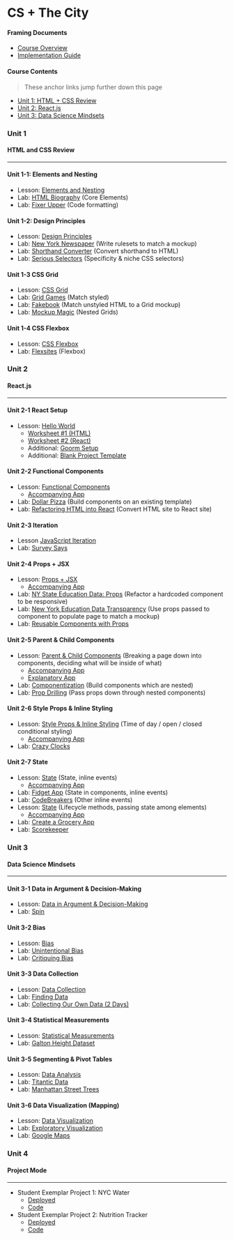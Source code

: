 # CS + The City

#### Framing Documents

* <a href="https://docs.google.com/document/d/12TsGg6Gdg2XBAbQ6aYm2MPCv01QFXyVdhafhyumJiK8/edit?usp=sharing" target="_blank_">Course Overview</a>
* <a href="https://docs.google.com/document/d/1nJcikla7TocgzrHCTvyWmfaYsxnrBDrcp3_al40529Y/edit?usp=sharing" target="_blank_">Implementation Guide</a>

#### Course Contents
> These anchor links jump further down this page
* [Unit 1: HTML + CSS Review](#unit-1)
* [Unit 2: React.js](#unit-2)
* [Unit 3: Data Science Mindsets](#unit-3)

### Unit 1
#### HTML and CSS Review
-----------
#### Unit 1-1: Elements and Nesting

* Lesson: [Elements and Nesting](html/basic-html.md)
* Lab: <a href="https://github.com/upperlinecode/html_biography" target="_blank_">HTML Biography</a> (Core Elements)
* Lab: <a href="https://github.com/upperlinecode/FixerUpper" target="_blank_">Fixer Upper</a> (Code formatting)


#### Unit 1-2: Design Principles
* Lesson: [Design Principles](html/design-principles.md)
* Lab: <a href="https://github.com/upperlinecode/NewYorkNewspaper" target="_blank_">New York Newspaper</a> (Write rulesets to match a mockup)
* Lab: <a href="https://github.com/upperlinecode/ShorthandConverter" target="_blank_">Shorthand Converter</a> (Convert shorthand to HTML)
* Lab: <a href="https://github.com/upperlinecode/SeriousSelectors" target="_blank_">Serious Selectors</a> (Specificity & niche CSS selectors)

#### Unit 1-3 CSS Grid
* Lesson: [CSS Grid](html/css-grid.md)
* Lab: <a href="https://github.com/upperlinecode/GridGames" target="_blank_">Grid Games</a> (Match styled)
* Lab: <a href="https://github.com/upperlinecode/WebsiteEdition" target="_blank_">Fakebook</a> (Match unstyled HTML to a Grid mockup)
* Lab: <a href="https://github.com/upperlinecode/MockupMagic" target="_blank_">Mockup Magic</a> (Nested Grids)

#### Unit 1-4 CSS Flexbox
* Lesson: [CSS Flexbox](html/wireframing-flexbox.md)
* Lab: <a href="https://github.com/upperlinecode/Flexbox" target="_blank_">Flexsites</a> (Flexbox)

### Unit 2
#### React.js
----------
#### Unit 2-1 React Setup
* Lesson: [Hello World](react/react-setup.md)
	* [Worksheet #1 (HTML)](react/launch-worksheet-html.md)
	* [Worksheet #2 (React)](react/launch-worksheet-react.md)
	* Additional: [Goorm Setup](react/goorm-react-setup.md)
	* Additional: [Blank Project Template](https://github.com/upperlinecode/react-project-template)

#### Unit 2-2 Functional Components
* Lesson: [Functional Components](react/function-components.md)
	* [Accompanying App](https://github.com/upperlinecode/pet-book)
* Lab: [Dollar Pizza](https://github.com/upperlinecode/dollar-pizza-react-final) (Build components on an existing template)
* Lab: [Refactoring HTML into React](https://github.com/upperlinecode/html-to-react-refactor) (Convert HTML site to React site)

#### Unit 2-3 Iteration
* Lesson [JavaScript Iteration](react/javascript-iteration.md)
* Lab: [Survey Says](https://github.com/upperlinecode/survey-says-iteration-lab)

#### Unit 2-4 Props + JSX
* Lesson: [Props + JSX](react/props-jsx.md)
	* [Accompanying App](https://github.com/upperlinecode/street-meat-react)
* Lab: [NY State Education Data: Props](https://github.com/upperlinecode/react-NYSED-lab) (Refactor a hardcoded component to be responsive)
* Lab: [New York Education Data Transparency](https://github.com/upperlinecode/lab-props-education-data-display) (Use props passed to component to populate page to match a mockup)
* Lab: [Reusable Components with Props](https://github.com/upperlinecode/street-hard-reusable-components-props-lab)

#### Unit 2-5 Parent & Child Components
* Lesson: [Parent & Child Components](react/parent-child.md) (Breaking a page down into components, deciding what will be inside of what)
	* [Accompanying App](https://github.com/upperlinecode/react-parent-child-lecture)
	* [Explanatory App](https://github.com/upperlinecode/react-parent-child-lecture-nesting)
* Lab: [Componentization](https://github.com/upperlinecode/react-parent-child-lab) (Build components which are nested)
* Lab: [Prop Drilling](https://github.com/upperlinecode/react-prop-drilling) (Pass props down through nested components)

#### Unit 2-6 Style Props & Inline Styling
* Lesson: [Style Props & Inline Styling](react/styling.md) (Time of day / open / closed conditional styling)
	* [Accompanying App](https://github.com/upperlinecode/inline-and-conditional-style-lecture)
* Lab: [Crazy Clocks](https://github.com/upperlinecode/crazy-clocks)

#### Unit 2-7 State
* Lesson: [State](react/state-inline-events.md) (State, inline events)
	* [Accompanying App](https://github.com/upperlinecode/three-button-react-lab)
* Lab: [Fidget App](https://github.com/upperlinecode/react-state-lab) (State in components, inline events)
* Lab: [CodeBreakers](https://github.com/upperlinecode/keep-talking) (Other inline events)
* Lesson: [State](react/passing-state-lifecycle-methods.md) (Lifecycle methods, passing state among elements)
	* [Accompanying App](https://github.com/upperlinecode/react-pass-state)
* Lab: [Create a Grocery App](https://github.com/upperlinecode/grosseries)
* Lab: [Scorekeeper](https://github.com/upperlinecode/scoreboard)

### Unit 3
#### Data Science Mindsets
----------
#### Unit 3-1 Data in Argument & Decision-Making
* Lesson: [Data in Argument & Decision-Making](data/argument-decision-making.md)
* Lab: [Spin](data/spin.md)

#### Unit 3-2 Bias
* Lesson: [Bias](data/bias.md)
* Lab: [Unintentional Bias](data/bias-unintentional.md)
* Lab: [Critiquing Bias](data/bias-critique.md)

#### Unit 3-3 Data Collection
* Lesson: [Data Collection](data/collection.md)
* Lab: [Finding Data](data/finding-data.md)
* Lab: [Collecting Our Own Data (2 Days)](data/collection-lab.md)

#### Unit 3-4 Statistical Measurements
* Lesson: [Statistical Measurements](data/statistics.md)
* Lab: [Galton Height Dataset](data/galton.md)

#### Unit 3-5 Segmenting & Pivot Tables
* Lesson: [Data Analysis](data/segmenting.md)
* Lab: [Titantic Data](data/titanic-lab.md)
* Lab: [Manhattan Street Trees](data/nyc-street-trees.md)

#### Unit 3-6 Data Visualization (Mapping)
* Lesson: [Data Visualization](data/visualization.md)
* Lab: [Exploratory Visualization](data/exploratory-visualization.md)
* Lab: [Google Maps](data/google-maps.md)

### Unit 4
#### Project Mode
-----------
* Student Exemplar Project 1: NYC Water
	* <a href="https://zealous-liskov-deb6f8.netlify.com/" target="_blank_">Deployed</a>
	* <a href="https://github.com/Jastor11/nyc_open_data_water_project" target="_blank_">Code</a>
* Student Exemplar Project 2: Nutrition Tracker
	* <a href="https://nostalgic-mccarthy-29ceb2.netlify.com/" target="_blank_">Deployed</a>
	* <a href="https://github.com/Jastor11/nyc-nutritional-facts" target="_blank_">Code</a>
